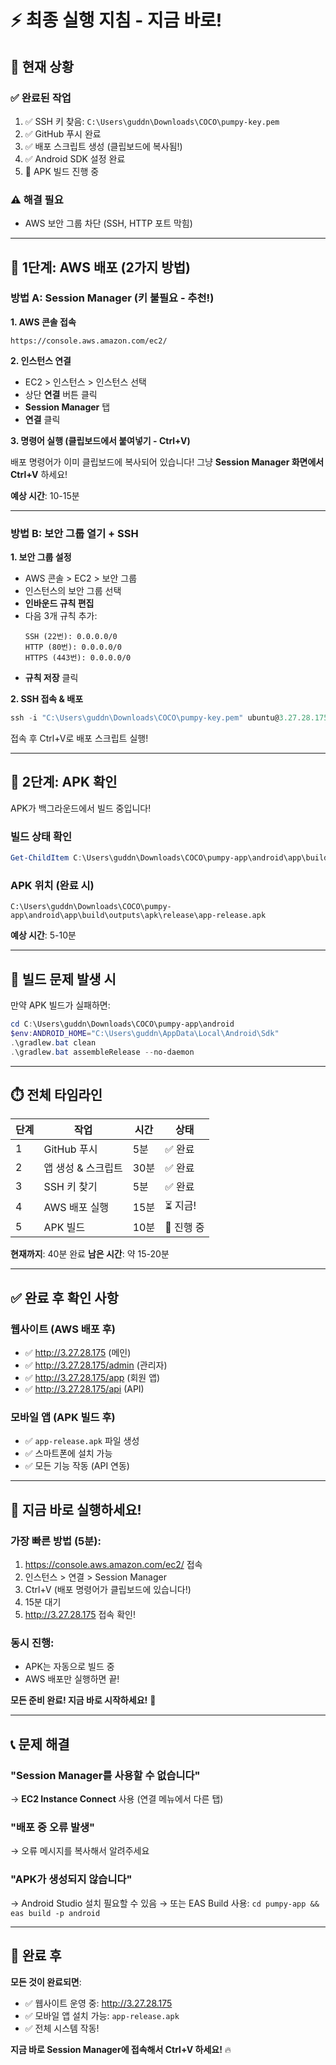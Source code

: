 # ⚡ 최종 실행 지침 - 지금 바로!

## 🎯 현재 상황

### ✅ 완료된 작업
1. ✅ SSH 키 찾음: `C:\Users\guddn\Downloads\COCO\pumpy-key.pem`
2. ✅ GitHub 푸시 완료
3. ✅ 배포 스크립트 생성 (클립보드에 복사됨!)
4. ✅ Android SDK 설정 완료
5. 🔄 APK 빌드 진행 중

### ⚠️ 해결 필요
- AWS 보안 그룹 차단 (SSH, HTTP 포트 막힘)

---

## 🚀 1단계: AWS 배포 (2가지 방법)

### 방법 A: Session Manager (키 불필요 - 추천!)

**1. AWS 콘솔 접속**
```
https://console.aws.amazon.com/ec2/
```

**2. 인스턴스 연결**
- EC2 > 인스턴스 > 인스턴스 선택
- 상단 **연결** 버튼 클릭
- **Session Manager** 탭
- **연결** 클릭

**3. 명령어 실행 (클립보드에서 붙여넣기 - Ctrl+V)**

배포 명령어가 이미 클립보드에 복사되어 있습니다!
그냥 **Session Manager 화면에서 Ctrl+V** 하세요!

**예상 시간**: 10-15분

---

### 방법 B: 보안 그룹 열기 + SSH

**1. 보안 그룹 설정**
- AWS 콘솔 > EC2 > 보안 그룹
- 인스턴스의 보안 그룹 선택
- **인바운드 규칙 편집**
- 다음 3개 규칙 추가:
  ```
  SSH (22번): 0.0.0.0/0
  HTTP (80번): 0.0.0.0/0
  HTTPS (443번): 0.0.0.0/0
  ```
- **규칙 저장** 클릭

**2. SSH 접속 & 배포**
```powershell
ssh -i "C:\Users\guddn\Downloads\COCO\pumpy-key.pem" ubuntu@3.27.28.175
```

접속 후 Ctrl+V로 배포 스크립트 실행!

---

## 📱 2단계: APK 확인

APK가 백그라운드에서 빌드 중입니다!

### 빌드 상태 확인
```powershell
Get-ChildItem C:\Users\guddn\Downloads\COCO\pumpy-app\android\app\build\outputs\apk\release\
```

### APK 위치 (완료 시)
```
C:\Users\guddn\Downloads\COCO\pumpy-app\android\app\build\outputs\apk\release\app-release.apk
```

**예상 시간**: 5-10분

---

## 🔧 빌드 문제 발생 시

만약 APK 빌드가 실패하면:

```powershell
cd C:\Users\guddn\Downloads\COCO\pumpy-app\android
$env:ANDROID_HOME="C:\Users\guddn\AppData\Local\Android\Sdk"
.\gradlew.bat clean
.\gradlew.bat assembleRelease --no-daemon
```

---

## ⏱️ 전체 타임라인

| 단계 | 작업 | 시간 | 상태 |
|------|------|------|------|
| 1 | GitHub 푸시 | 5분 | ✅ 완료 |
| 2 | 앱 생성 & 스크립트 | 30분 | ✅ 완료 |
| 3 | SSH 키 찾기 | 5분 | ✅ 완료 |
| 4 | AWS 배포 실행 | 15분 | ⏳ 지금! |
| 5 | APK 빌드 | 10분 | 🔄 진행 중 |

**현재까지**: 40분 완료
**남은 시간**: 약 15-20분

---

## ✅ 완료 후 확인 사항

### 웹사이트 (AWS 배포 후)
- ✅ http://3.27.28.175 (메인)
- ✅ http://3.27.28.175/admin (관리자)
- ✅ http://3.27.28.175/app (회원 앱)
- ✅ http://3.27.28.175/api (API)

### 모바일 앱 (APK 빌드 후)
- ✅ `app-release.apk` 파일 생성
- ✅ 스마트폰에 설치 가능
- ✅ 모든 기능 작동 (API 연동)

---

## 🎯 지금 바로 실행하세요!

### 가장 빠른 방법 (5분):
1. https://console.aws.amazon.com/ec2/ 접속
2. 인스턴스 > 연결 > Session Manager
3. Ctrl+V (배포 명령어가 클립보드에 있습니다!)
4. 15분 대기
5. http://3.27.28.175 접속 확인!

### 동시 진행:
- APK는 자동으로 빌드 중
- AWS 배포만 실행하면 끝!

**모든 준비 완료! 지금 바로 시작하세요!** 🚀

---

## 📞 문제 해결

### "Session Manager를 사용할 수 없습니다"
→ **EC2 Instance Connect** 사용 (연결 메뉴에서 다른 탭)

### "배포 중 오류 발생"
→ 오류 메시지를 복사해서 알려주세요

### "APK가 생성되지 않습니다"
→ Android Studio 설치 필요할 수 있음
→ 또는 EAS Build 사용: `cd pumpy-app && eas build -p android`

---

## 🎉 완료 후

**모든 것이 완료되면**:
- ✅ 웹사이트 운영 중: http://3.27.28.175
- ✅ 모바일 앱 설치 가능: `app-release.apk`
- ✅ 전체 시스템 작동!

**지금 바로 Session Manager에 접속해서 Ctrl+V 하세요!** 🔥


